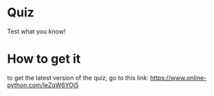 # Quiz
Test what you know!
# How to get it
to get the latest version of the quiz, go to this link: https://www.online-python.com/leZqW6YOj5
